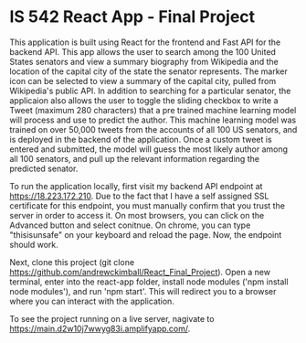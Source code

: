 # IS 542 React App - Final Project

This application is built using React for the frontend and Fast API for the backend API. This app allows the user to search among the 100 United States senators and view a summary biography from Wikipedia and the location of the capital city of the state the senator represents. The marker icon can be selected to view a summary of the capital city, pulled from Wikipedia's public API. In addition to searching for a particular senator, the applicaion also allows the user to toggle the sliding checkbox to write a Tweet (maximum 280 characters) that a pre trained machine learning model will process and use to predict the author. This machine learning model was trained on over 50,000 tweets from the accounts of all 100 US senators, and is deployed in the backend of the application. Once a custom tweet is entered and submitted, the model will guess the most likely author among all 100 senators, and pull up the relevant information regarding the predicted senator.


To run the application locally, first visit my backend API endpoint at https://18.223.172.210. Due to the fact that I have a self assigned SSL certificate for this endpoint, you must manually confirm that you trust the server in order to access it. On most browsers, you can click on the Advanced button and select conitnue. On chrome, you can type "thisisunsafe" on your keyboard and reload the page. Now, the endpoint should work.

Next, clone this project (git clone https://github.com/andrewckimball/React_Final_Project). Open a new terminal, enter into the react-app folder, install node modules ('npm install node modules'), and run 'npm start'. This will redirect you to a browser where you can interact with the application.

To see the project running on a live server, nagivate to https://main.d2w10j7wwyg83i.amplifyapp.com/.


